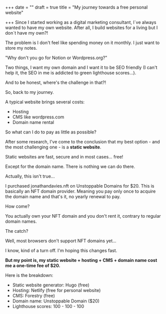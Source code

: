 +++
date = ""
draft = true
title = "My journey towards a free personal website"

+++
Since I started working as a digital marketing consultant, I´ve always wanted to have my own website. After all, I build websites for a living but I don´t have my own?!

The problem is I don't feel like spending money on it monthly. I just want to store my notes.

"Why don't you go for Notion or Wordpress.org?"

Two things, I want my own domain and I want it to be SEO friendly (I can't help it, the SEO in me is addicted to green lighthouse scores...).

And to be honest, where's the challenge in that?!

So, back to my journey.

A typical website brings several costs:

* Hosting
* CMS like wordpress.com
* Domain name rental

So what can I do to pay as little as possible?

After some research, I've come to the conclusion that my best option - and the most challenging one - is a **static website**.

Static websites are fast, secure and in most cases... free! 

Except for the domain name. There is nothing we can do there.

Actually, this isn't true...

I purchased jonathandavies.nft on Unstoppable Domains for $20. This is basically an NFT domain provider. Meaning you pay only once to acquire the domain name and that's it, no yearly renewal to pay. 

How come?

You actually own your NFT domain and you don't rent it, contrary to regular domain names. 

The catch?

Well, most browsers don't support NFT domains yet... 

I know, kind of a turn off. I'm hoping this changes fast.

**But my point is, my static website + hosting + CMS + domain name cost me a one-time fee of $20.**

Here is the breakdown:

* Static website generator: Hugo (free)
* Hosting: Netlify (free for personal website)
* CMS: Forestry (free)
* Domain name: Unstoppable Domain ($20)
* Lighthouse scores: 100 - 100 - 100 
